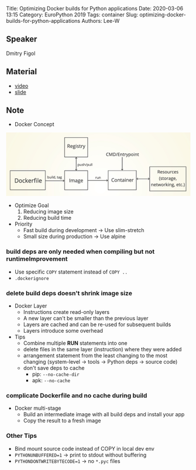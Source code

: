 Title: Optimizing Docker builds for Python applications
Date: 2020-03-06 13:15
Category: EuroPython 2019
Tags: container
Slug: optimizing-docker-builds-for-python-applications
Authors: Lee-W

## Speaker
Dmitry Figol

## Material
* [video](https://www.youtube.com/watch?v=eRzMJuwuYpU)
* [slide](https://slides.com/dmfigol/optimizing-docker-builds-for-python-applications)

## Note

* Docker Concept

![-w817](/images/post-images/optimizing-docker-builds-for-python-applications/docker-concept.jpg)

* Optimize Goal
    1. Reducing image size
    2. Reducing build time
* Priority
    * Fast build during development → Use slim-stretch
    * Small size during production → Use alpine

### build deps are only needed when compiling but not runtimeImprovement
* Use specific `COPY` statement instead of `COPY ..`
* `.dockerignore`

### delete build deps doesn't shrink image size
* Docker Layer
    * Instructions create read-only layers
    * A new layer can't be smaller than the previous layer
    * Layers are cached and can be re-used for subsequent builds
    * Layers introduce some overhead
* Tips
    * Combine multiple **RUN** statements into one
    * delete files in the same layer (instruction) where they were added
    * arrangement statement from the least changing to the most changing (system-level -> tools -> Python deps -> source code)
    * don't save deps to cache
        * pip: `--no-cache-dir`
        * apk: `--no-cache`

### complicate Dockerfile and no cache during build
* Docker multi-stage
    * Build an intermediate image with all build deps and install your app
    * Copy the result to a fresh image

### Other Tips
* Bind mount source code instead of COPY in local dev env
* `PYTHONUNBUFFERED=1` -> print to stdout without buffering
* `PYTHONDONTWRITEBYTECODE=1` -> no `*.pyc` files
